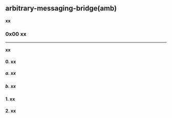## arbitrary-messaging-bridge(amb)
**xx**

### 0x00 xx
---
**xx**

#### 0. xx
##### a. xx
##### b. xx

#### 1. xx

#### 2. xx
